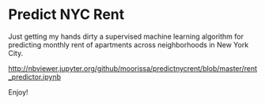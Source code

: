 # Predict NYC Rent
Just getting my hands dirty a supervised machine learning algorithm for predicting monthly rent of apartments across neighborhoods in New York City.

http://nbviewer.jupyter.org/github/moorissa/predictnycrent/blob/master/rent_predictor.ipynb

Enjoy!
